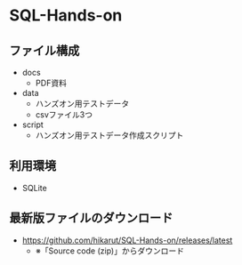 # SQL-Hands-on

## ファイル構成
* docs
  * PDF資料
* data
  * ハンズオン用テストデータ
  * csvファイル3つ
* script
  * ハンズオン用テストデータ作成スクリプト

## 利用環境
* SQLite

## 最新版ファイルのダウンロード
* https://github.com/hikarut/SQL-Hands-on/releases/latest
  * ※「Source code (zip)」からダウンロード
